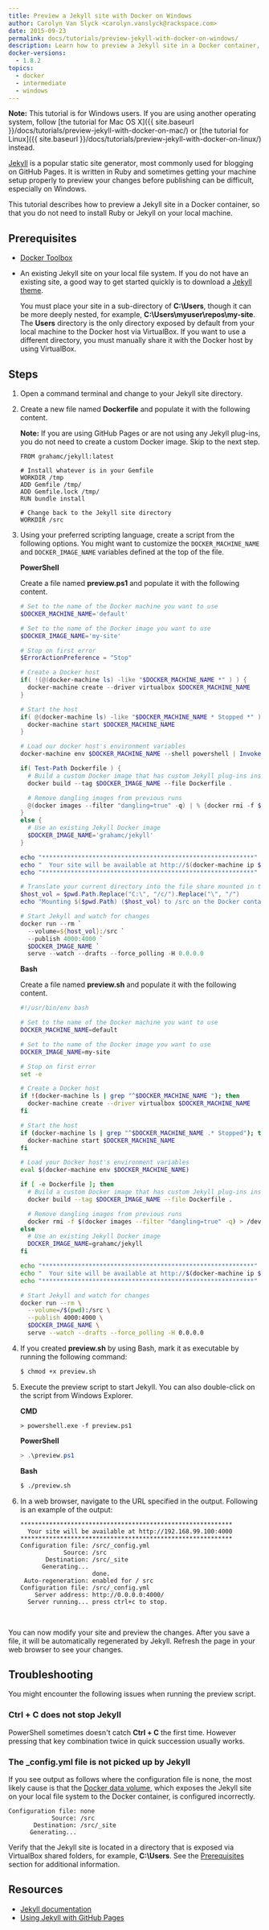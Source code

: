 ```yaml
---
title: Preview a Jekyll site with Docker on Windows
author: Carolyn Van Slyck <carolyn.vanslyck@rackspace.com>
date: 2015-09-23
permalink: docs/tutorials/preview-jekyll-with-docker-on-windows/
description: Learn how to preview a Jekyll site in a Docker container, so that you do not need to install Ruby or Jekyll on your local machine
docker-versions:
  - 1.8.2
topics:
  - docker
  - intermediate
  - windows
---
```


**Note:** This tutorial is for Windows users. If you are using another operating system, follow
[the tutorial for Mac OS X]({{ site.baseurl }}/docs/tutorials/preview-jekyll-with-docker-on-mac/) or
[the tutorial for Linux]({{ site.baseurl }}/docs/tutorials/preview-jekyll-with-docker-on-linux/) instead.

[Jekyll][jekyll] is a popular static site generator, most commonly used for blogging on GitHub Pages.
It is written in Ruby and sometimes getting your machine setup properly to preview your
changes before publishing can be difficult, especially on Windows.

This tutorial describes how to preview a Jekyll site in a Docker container, so that
you do not need to install Ruby or Jekyll on your local machine.

[jekyll]: https://jekyllrb.com/

## <a name="prerequisites"></a> Prerequisites
* [Docker Toolbox][docker-toolbox]
* An existing Jekyll site on your local file system. If you do not have
  an existing site, a good way to get started quickly is to download a [Jekyll theme][jekyll-themes].

    You must place your site in a sub-directory of **C:\Users**,
    though it can be more deeply nested, for example, **C:\Users\myuser\repos\my-site**.
    The **Users** directory is the only directory exposed by default from your local machine
    to the Docker host via VirtualBox. If you want to use a different directory,
    you must manually share it with the Docker host by using VirtualBox.

[docker-toolbox]: https://www.docker.com/toolbox
[jekyll-themes]: https://github.com/jekyll/jekyll/wiki/Themes

## <a name="steps"></a> Steps

1. Open a command terminal and change to your Jekyll site directory.

2. Create a new file named **Dockerfile** and populate it with the following content.

    **Note:** If you are using GitHub Pages or are not using any Jekyll plug-ins,
    you do not need to create a custom Docker image. Skip to the next step.

    ```text
    FROM grahamc/jekyll:latest

    # Install whatever is in your Gemfile
    WORKDIR /tmp
    ADD Gemfile /tmp/
    ADD Gemfile.lock /tmp/
    RUN bundle install

    # Change back to the Jekyll site directory
    WORKDIR /src
    ```

3. Using your preferred scripting language, create a script from the following options.
    You might want to customize the `DOCKER_MACHINE_NAME` and `DOCKER_IMAGE_NAME`
    variables defined at the top of the file.

    **PowerShell**

    Create a file named **preview.ps1** and populate it with the following content.

    ```powershell
    # Set to the name of the Docker machine you want to use
    $DOCKER_MACHINE_NAME='default'

    # Set to the name of the Docker image you want to use
    $DOCKER_IMAGE_NAME='my-site'

    # Stop on first error
    $ErrorActionPreference = "Stop"

    # Create a Docker host
    if( !(@(docker-machine ls) -like "$DOCKER_MACHINE_NAME *" ) ) {
      docker-machine create --driver virtualbox $DOCKER_MACHINE_NAME
    }

    # Start the host
    if( @(docker-machine ls) -like "$DOCKER_MACHINE_NAME * Stopped *" ) {
      docker-machine start $DOCKER_MACHINE_NAME
    }

    # Load our docker host's environment variables
    docker-machine env $DOCKER_MACHINE_NAME --shell powershell | Invoke-Expression

    if( Test-Path Dockerfile ) {
      # Build a custom Docker image that has custom Jekyll plug-ins installed
      docker build --tag $DOCKER_IMAGE_NAME --file Dockerfile .

      # Remove dangling images from previous runs
      @(docker images --filter "dangling=true" -q) | % {docker rmi -f $_}
    }
    else {
      # Use an existing Jekyll Docker image
      $DOCKER_IMAGE_NAME='grahamc/jekyll'
    }

    echo "***********************************************************"
    echo "  Your site will be available at http://$(docker-machine ip $DOCKER_MACHINE_NAME):4000"
    echo "***********************************************************"

    # Translate your current directory into the file share mounted in the Docker host
    $host_vol = $pwd.Path.Replace("C:\", "/c/").Replace("\", "/")
    echo "Mounting $($pwd.Path) ($host_vol) to /src on the Docker container"

    # Start Jekyll and watch for changes
    docker run --rm `
      --volume=${host_vol}:/src `
      --publish 4000:4000 `
      $DOCKER_IMAGE_NAME `
      serve --watch --drafts --force_polling -H 0.0.0.0
    ```

    **Bash**

    Create a file named **preview.sh** and populate it with the following content.

    ```bash
    #!/usr/bin/env bash

    # Set to the name of the Docker machine you want to use
    DOCKER_MACHINE_NAME=default

    # Set to the name of the Docker image you want to use
    DOCKER_IMAGE_NAME=my-site

    # Stop on first error
    set -e

    # Create a Docker host
    if !(docker-machine ls | grep "^$DOCKER_MACHINE_NAME "); then
      docker-machine create --driver virtualbox $DOCKER_MACHINE_NAME
    fi

    # Start the host
    if (docker-machine ls | grep "^$DOCKER_MACHINE_NAME .* Stopped"); then
      docker-machine start $DOCKER_MACHINE_NAME
    fi

    # Load your Docker host's environment variables
    eval $(docker-machine env $DOCKER_MACHINE_NAME)

    if [ -e Dockerfile ]; then
      # Build a custom Docker image that has custom Jekyll plug-ins installed
      docker build --tag $DOCKER_IMAGE_NAME --file Dockerfile .

      # Remove dangling images from previous runs
      docker rmi -f $(docker images --filter "dangling=true" -q) > /dev/null 2>&1 || true
    else
      # Use an existing Jekyll Docker image
      DOCKER_IMAGE_NAME=grahamc/jekyll
    fi

    echo "***********************************************************"
    echo "  Your site will be available at http://$(docker-machine ip $DOCKER_MACHINE_NAME):4000"
    echo "***********************************************************"

    # Start Jekyll and watch for changes
    docker run --rm \
      --volume=/$(pwd):/src \
      --publish 4000:4000 \
      $DOCKER_IMAGE_NAME \
      serve --watch --drafts --force_polling -H 0.0.0.0
    ```

4. If you created **preview.sh** by using Bash, mark it as executable by running the following command:

    ```bash
    $ chmod +x preview.sh
    ```

5. Execute the preview script to start Jekyll. You can also double-click on the
    script from Windows Explorer.

    **CMD**

    ```batch
    > powershell.exe -f preview.ps1
    ```

    **PowerShell**

    ```powershell
    > .\preview.ps1
    ```

    **Bash**

    ```bash
    $ ./preview.sh
    ```

6. In a web browser, navigate to the URL specified in the output.
    Following is an example of the output:

    ```
    ***********************************************************
      Your site will be available at http://192.168.99.100:4000
    ***********************************************************
    Configuration file: /src/_config.yml
                Source: /src
           Destination: /src/_site
          Generating...
                        done.
     Auto-regeneration: enabled for / src
    Configuration file: /src/_config.yml
        Server address: http://0.0.0.0:4000/
      Server running... press ctrl+c to stop.
    ```
<br/>

You can now modify your site and preview the changes.
After you save a file, it will be automatically regenerated by Jekyll.
Refresh the page in your web browser to see your changes.

[jekyll-image]: https://hub.docker.com/r/grahamc/jekyll/

## <a name="troubleshooting"></a>Troubleshooting
You might encounter the following issues when running the preview script.

### <a name="troubleshooting-stop-jekyll"></a>Ctrl + C does not stop Jekyll
PowerShell sometimes doesn't catch **Ctrl + C** the first time. However pressing
that key combination twice in quick succession usually works.

### <a name="troubleshooting-missing-config"></a> The \_config.yml file is not picked up by Jekyll
If you see output as follows where the configuration file is none,
the most likely cause is that the [Docker data volume][docker-volume], which exposes the Jekyll site on your local file
system to the Docker container, is configured incorrectly.

```text
Configuration file: none
            Source: /src
       Destination: /src/_site
      Generating...
```

Verify that the Jekyll site is located in a directory that is exposed via VirtualBox shared folders, for example, **C:\Users**.
See the [Prerequisites](#prerequisites) section for additional information.

[docker-volume]: https://docs.docker.com/userguide/dockervolumes/

## <a name="resources"></a>Resources

* [Jekyll documentation](https://jekyllrb.com/docs/home/)
* [Using Jekyll with GitHub Pages](https://jekyllrb.com/docs/github-pages/)
